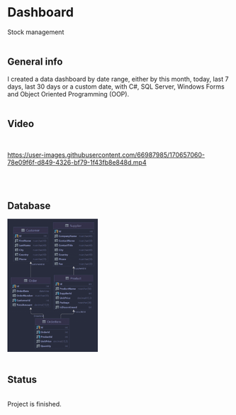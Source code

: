 # Dashboard
Stock management
<br/>
<br/>

## General info
I created a data dashboard by date range, either by this month, today, last 7 days, last 30 days or a custom date, with C#, SQL Server, Windows Forms and Object Oriented Programming (OOP).
<br/>
<br/>

## Video 
<br/>

https://user-images.githubusercontent.com/66987985/170657060-78e09f6f-d849-4326-bf79-1f43fb8e848d.mp4

<br/>
<br/>

## Database
 <p align = "left">
    <img src="https://github.com/celly666/Dashboard/blob/main/Image/database.png" with="300" height="300" />
  <br/>
  <br/>
  
  ## Status
  <br/>
  Project is finished.

